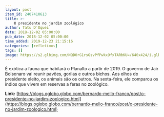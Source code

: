 ```yaml
---
layout: post
item_id: 2407410613
title: >-
    O presidente no jardim zoológico
author: Tatu D'Oquei
date: 2018-12-02 05:00:00
pub_date: 2018-12-02 05:00:00
time_added: 2019-12-23 21:15:16
categories: [refletimos]
tags: []
image: https://s2.glbimg.com/NQD0rG1rsGsvPfPwkx9fxTARbKU=/640x424/i.glbimg.com/og/ig/infoglobo1/f/original/2018/11/16/79905029_pa_rio_de_janeiro_rj_16-11-2018_presidente_eleito_jair_messias_bolsonaro_concede_uma_co.jpg
---
```


É exótica a fauna que habitará o Planalto a partir de 2019. O governo de Jair Bolsonaro vai reunir pavões, gorilas e outros bichos. Aos olhos do presidente eleito, os animais são os outros. Na sexta-feira, ele comparou os índios que vivem em reservas a feras no zoológico.

**Link:** [https://blogs.oglobo.globo.com/bernardo-mello-franco/post/o-presidente-no-jardim-zoologico.html](https://blogs.oglobo.globo.com/bernardo-mello-franco/post/o-presidente-no-jardim-zoologico.html)

